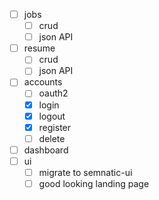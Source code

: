 - [ ] jobs
  - [ ] crud
  - [ ] json API
- [ ] resume
  - [ ] crud
  - [ ] json API
- [ ] accounts
  - [ ] oauth2
  - [x] login
  - [x] logout
  - [x] register
  - [ ] delete
- [ ] dashboard
- [ ] ui
  - [ ] migrate to semnatic-ui
  - [ ] good looking landing page